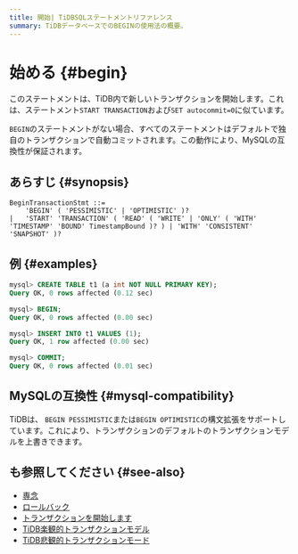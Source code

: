 ```yaml
---
title: 開始| TiDBSQLステートメントリファレンス
summary: TiDBデータベースでのBEGINの使用法の概要。
---
```


# 始める {#begin}

このステートメントは、TiDB内で新しいトランザクションを開始します。これは、ステートメント`START TRANSACTION`および`SET autocommit=0`に似ています。

`BEGIN`のステートメントがない場合、すべてのステートメントはデフォルトで独自のトランザクションで自動コミットされます。この動作により、MySQLの互換性が保証されます。

## あらすじ {#synopsis}

```ebnf+diagram
BeginTransactionStmt ::=
    'BEGIN' ( 'PESSIMISTIC' | 'OPTIMISTIC' )?
|   'START' 'TRANSACTION' ( 'READ' ( 'WRITE' | 'ONLY' ( 'WITH' 'TIMESTAMP' 'BOUND' TimestampBound )? ) | 'WITH' 'CONSISTENT' 'SNAPSHOT' )?
```

## 例 {#examples}

```sql
mysql> CREATE TABLE t1 (a int NOT NULL PRIMARY KEY);
Query OK, 0 rows affected (0.12 sec)

mysql> BEGIN;
Query OK, 0 rows affected (0.00 sec)

mysql> INSERT INTO t1 VALUES (1);
Query OK, 1 row affected (0.00 sec)

mysql> COMMIT;
Query OK, 0 rows affected (0.01 sec)
```

## MySQLの互換性 {#mysql-compatibility}

TiDBは、 `BEGIN PESSIMISTIC`または`BEGIN OPTIMISTIC`の構文拡張をサポートしています。これにより、トランザクションのデフォルトのトランザクションモデルを上書きできます。

## も参照してください {#see-also}

-   [専念](/sql-statements/sql-statement-commit.md)
-   [ロールバック](/sql-statements/sql-statement-rollback.md)
-   [トランザクションを開始します](/sql-statements/sql-statement-start-transaction.md)
-   [TiDB楽観的トランザクションモデル](/optimistic-transaction.md)
-   [TiDB悲観的トランザクションモード](/pessimistic-transaction.md)
